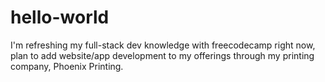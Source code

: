 # hello-world
I'm refreshing my full-stack dev knowledge with freecodecamp right now, plan to add website/app development to my offerings through my printing company, Phoenix Printing.

